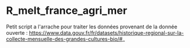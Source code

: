 # R_melt_france_agri_mer
Petit script a l'arrache pour traiter les données provenant de la donnée ouverte :
https://www.data.gouv.fr/fr/datasets/historique-regional-sur-la-collecte-mensuelle-des-grandes-cultures-bio/#_

